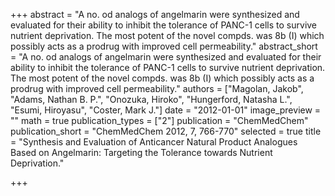 +++
abstract = "A no. od analogs of angelmarin were synthesized and evaluated for their ability to inhibit the tolerance of PANC-1 cells to survive nutrient deprivation.  The most potent of the novel compds. was 8b (I) which possibly acts as a prodrug with improved cell permeability."
abstract_short = "A no. od analogs of angelmarin were synthesized and evaluated for their ability to inhibit the tolerance of PANC-1 cells to survive nutrient deprivation.  The most potent of the novel compds. was 8b (I) which possibly acts as a prodrug with improved cell permeability."
authors = ["Magolan, Jakob", "Adams, Nathan B. P.", "Onozuka, Hiroko", "Hungerford, Natasha L.", "Esumi, Hiroyasu", "Coster, Mark J."]
date = "2012-01-01"
image_preview = ""
math = true
publication_types = ["2"]
publication = "ChemMedChem"
publication_short = "ChemMedChem 2012, 7, 766-770"
selected = true
title = "Synthesis and Evaluation of Anticancer Natural Product Analogues Based on Angelmarin: Targeting the Tolerance towards Nutrient Deprivation."


+++
